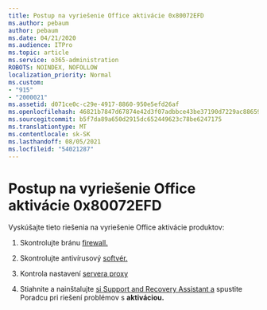 ```yaml
---
title: Postup na vyriešenie Office aktivácie 0x80072EFD
ms.author: pebaum
author: pebaum
ms.date: 04/21/2020
ms.audience: ITPro
ms.topic: article
ms.service: o365-administration
ROBOTS: NOINDEX, NOFOLLOW
localization_priority: Normal
ms.custom:
- "915"
- "2000021"
ms.assetid: d071ce0c-c29e-4917-8860-950e5efd26af
ms.openlocfilehash: 46821b7847d67874e42d3f07adbbce43be37190d7229ac886595d03c43cbfeb6
ms.sourcegitcommit: b5f7da89a650d2915dc652449623c78be6247175
ms.translationtype: MT
ms.contentlocale: sk-SK
ms.lasthandoff: 08/05/2021
ms.locfileid: "54021287"
---
```

# <a name="steps-to-resolve-office-activation-error-0x80072efd"></a>Postup na vyriešenie Office aktivácie 0x80072EFD

Vyskúšajte tieto riešenia na vyriešenie Office aktivácie produktov:
  
1. Skontrolujte bránu [firewall.](https://support.office.com/article/0d23d3c0-c19c-4b2f-9845-5344fedc4380#BKMK_CheckFirewall)

2. Skontrolujte antivírusový [softvér.](https://support.office.com/article/0d23d3c0-c19c-4b2f-9845-5344fedc4380#BKMK_CheckAV)

3. Kontrola nastavení [servera proxy](https://support.office.com/article/0d23d3c0-c19c-4b2f-9845-5344fedc4380#BKMK_CheckProxy)

4. Stiahnite a nainštalujte [si Support and Recovery Assistant a](https://aka.ms/SARA-OfficeActivation-Alchemy) spustite Poradcu pri riešení problémov s **aktiváciou.**
